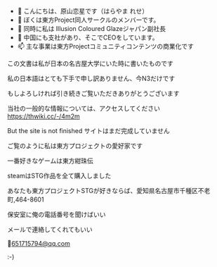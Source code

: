 - 👋 こんにちは、原山恋星です（はらやま れせ）
- 👀 ぼくは東方Project同人サークルのメンバーです。
- 🌱 同時に私は Illusion Coloured Glazeジャパン副社長
- 💞️ 中国にも支社があり、そこでCEOをしています。
- 📫 主な事業は東方Projectコミュニティコンテンツの商業化です

この文書は私が日本の名古屋大学にいた時に書いたものです

私の日本語はとても下手で申し訳ありません、今N3だけです

もしよろしければ引き続きご覧いただきありがとうございます

当社の一般的な情報については、アクセスしてください https://thwiki.cc/-/4m2m

But the site is not finished サイトはまだ完成していません

ご覧のように私は東方プロジェクトの愛好家です

一番好きなゲームは東方紺珠伝

steamはSTG作品を全て購入しました

あなたも東方プロジェクトSTGが好きならば、愛知県名古屋市千種区不老町,464-8601

保安室に俺の電話番号を聞けばいい

メールで連絡してくれてもいい

📧651715794@qq.com

:-)
